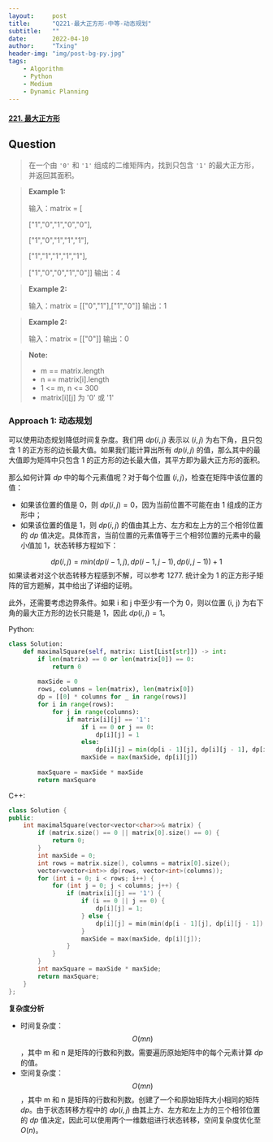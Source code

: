 ```yaml
---
layout:     post
title:      "Q221-最大正方形-中等-动态规划"
subtitle:   ""
date:       2022-04-10
author:     "Txing"
header-img: "img/post-bg-py.jpg"
tags:
    - Algorithm
    - Python
    - Medium
    - Dynamic Planning
---
```


#### [221. 最大正方形](https://leetcode-cn.com/problems/maximal-square/)

## Question

> 在一个由 `'0'` 和 `'1'` 组成的二维矩阵内，找到只包含 `'1'` 的最大正方形，并返回其面积。
>

> **Example 1:**
>
> 输入：matrix = [
> 
>   ["1","0","1","0","0"],
>   
>   ["1","0","1","1","1"],
> 
> ["1","1","1","1","1"],
> 
> ["1","0","0","1","0"]]
> 输出：4

> **Example 2:**
>
> 输入：matrix = [["0","1"],["1","0"]]
> 输出：1

> **Example 2:**
>
> 输入：matrix = [["0"]]
> 输出：0

> **Note:**
>
> - m == matrix.length
> - n == matrix[i].length
> - 1 <= m, n <= 300
> - matrix[i][j] 为 '0' 或 '1'



### Approach 1: 动态规划

可以使用动态规划降低时间复杂度。我们用 $\textit{dp}(i, j)$ 表示以 $(i, j)$ 为右下角，且只包含 1 的正方形的边长最大值。如果我们能计算出所有 $\textit{dp}(i, j)$ 的值，那么其中的最大值即为矩阵中只包含 1 的正方形的边长最大值，其平方即为最大正方形的面积。

那么如何计算 $\textit{dp}$ 中的每个元素值呢？对于每个位置 $(i, j)$，检查在矩阵中该位置的值：

- 如果该位置的值是 0，则 $\textit{dp}(i, j) = 0$，因为当前位置不可能在由 1 组成的正方形中；
- 如果该位置的值是 1，则 $\textit{dp}(i, j)$ 的值由其上方、左方和左上方的三个相邻位置的 $\textit{dp}$ 值决定。具体而言，当前位置的元素值等于三个相邻位置的元素中的最小值加 1，状态转移方程如下：

$$
dp(i,j)=min\big(dp(i−1,j),dp(i−1,j−1),dp(i,j−1)\big)+1
$$
如果读者对这个状态转移方程感到不解，可以参考 1277. 统计全为 1 的正方形子矩阵的官方题解，其中给出了详细的证明。

此外，还需要考虑边界条件。如果 i 和 j 中至少有一个为 0，则以位置 (i, j) 为右下角的最大正方形的边长只能是 1，因此 $\textit{dp}(i, j) = 1$。

Python:

```python
class Solution:
    def maximalSquare(self, matrix: List[List[str]]) -> int:
        if len(matrix) == 0 or len(matrix[0]) == 0:
            return 0
        
        maxSide = 0
        rows, columns = len(matrix), len(matrix[0])
        dp = [[0] * columns for _ in range(rows)]
        for i in range(rows):
            for j in range(columns):
                if matrix[i][j] == '1':
                    if i == 0 or j == 0:
                        dp[i][j] = 1
                    else:
                        dp[i][j] = min(dp[i - 1][j], dp[i][j - 1], dp[i - 1][j - 1]) + 1
                    maxSide = max(maxSide, dp[i][j])
        
        maxSquare = maxSide * maxSide
        return maxSquare
```



C++:

```c++
class Solution {
public:
    int maximalSquare(vector<vector<char>>& matrix) {
        if (matrix.size() == 0 || matrix[0].size() == 0) {
            return 0;
        }
        int maxSide = 0;
        int rows = matrix.size(), columns = matrix[0].size();
        vector<vector<int>> dp(rows, vector<int>(columns));
        for (int i = 0; i < rows; i++) {
            for (int j = 0; j < columns; j++) {
                if (matrix[i][j] == '1') {
                    if (i == 0 || j == 0) {
                        dp[i][j] = 1;
                    } else {
                        dp[i][j] = min(min(dp[i - 1][j], dp[i][j - 1]), dp[i - 1][j - 1]) + 1;
                    }
                    maxSide = max(maxSide, dp[i][j]);
                }
            }
        }
        int maxSquare = maxSide * maxSide;
        return maxSquare;
    }
};
```

**复杂度分析**

- 时间复杂度：$$O(mn)$$，其中 m 和 n 是矩阵的行数和列数。需要遍历原始矩阵中的每个元素计算 $\textit{dp}$ 的值。
- 空间复杂度：$$O(mn)$$，其中 m 和 n 是矩阵的行数和列数。创建了一个和原始矩阵大小相同的矩阵 $\textit{dp}$。由于状态转移方程中的 $\textit{dp}(i, j)$ 由其上方、左方和左上方的三个相邻位置的 $\textit{dp}$ 值决定，因此可以使用两个一维数组进行状态转移，空间复杂度优化至 $O(n)$。
